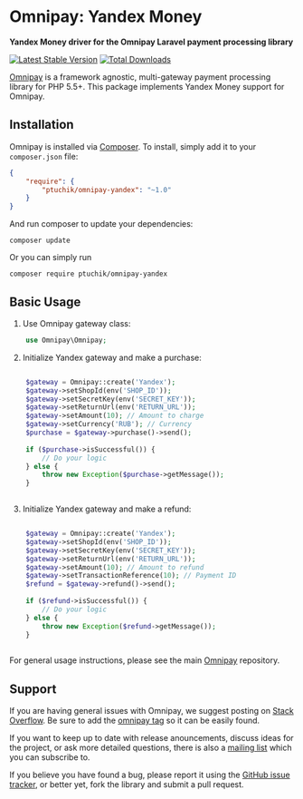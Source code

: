 # Omnipay: Yandex Money

**Yandex Money driver for the Omnipay Laravel payment processing library**

[![Latest Stable Version](https://poser.pugx.org/ptuchik/omnipay-yandex/version.png)](https://packagist.org/packages/ptuchik/omnipay-yandex)
[![Total Downloads](https://poser.pugx.org/ptuchik/omnipay-yandex/d/total.png)](https://packagist.org/packages/ptuchik/omnipay-yandex)

[Omnipay](https://github.com/thephpleague/omnipay) is a framework agnostic, multi-gateway payment
processing library for PHP 5.5+. This package implements Yandex Money support for Omnipay.

## Installation

Omnipay is installed via [Composer](http://getcomposer.org/). To install, simply add it
to your `composer.json` file:

```json
{
    "require": {
        "ptuchik/omnipay-yandex": "~1.0"
    }
}
```

And run composer to update your dependencies:

    composer update

Or you can simply run

    composer require ptuchik/omnipay-yandex

## Basic Usage

1. Use Omnipay gateway class:

```php
    use Omnipay\Omnipay;
```

2. Initialize Yandex gateway and make a purchase:

```php

    $gateway = Omnipay::create('Yandex');
    $gateway->setShopId(env('SHOP_ID'));
    $gateway->setSecretKey(env('SECRET_KEY'));
    $gateway->setReturnUrl(env('RETURN_URL'));
    $gateway->setAmount(10); // Amount to charge
    $gateway->setCurrency('RUB'); // Currency
    $purchase = $gateway->purchase()->send();
    
    if ($purchase->isSuccessful()) {
        // Do your logic
    } else {
        throw new Exception($purchase->getMessage());
    }
    
```

3. Initialize Yandex gateway and make a refund:

```php

    $gateway = Omnipay::create('Yandex');
    $gateway->setShopId(env('SHOP_ID'));
    $gateway->setSecretKey(env('SECRET_KEY'));
    $gateway->setReturnUrl(env('RETURN_URL'));
    $gateway->setAmount(10); // Amount to refund
    $gateway->setTransactionReference(10); // Payment ID
    $refund = $gateway->refund()->send();
    
    if ($refund->isSuccessful()) {
        // Do your logic
    } else {
        throw new Exception($refund->getMessage());
    }
    
```

For general usage instructions, please see the main [Omnipay](https://github.com/thephpleague/omnipay)
repository.

## Support

If you are having general issues with Omnipay, we suggest posting on
[Stack Overflow](http://stackoverflow.com/). Be sure to add the
[omnipay tag](http://stackoverflow.com/questions/tagged/omnipay) so it can be easily found.

If you want to keep up to date with release anouncements, discuss ideas for the project,
or ask more detailed questions, there is also a [mailing list](https://groups.google.com/forum/#!forum/omnipay) which
you can subscribe to.

If you believe you have found a bug, please report it using the [GitHub issue tracker](https://github.com/thephpleague/omnipay-yandex/issues),
or better yet, fork the library and submit a pull request.